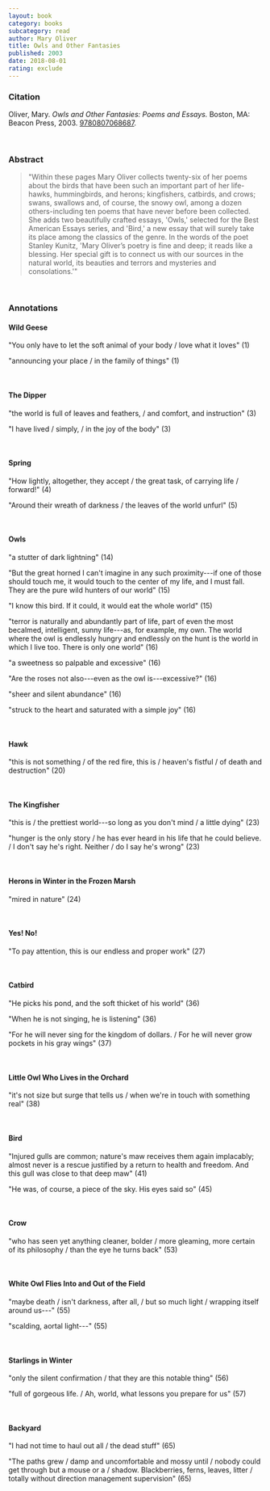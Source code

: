 ```yaml
---
layout: book
category: books
subcategory: read
author: Mary Oliver
title: Owls and Other Fantasies
published: 2003
date: 2018-08-01
rating: exclude
---
```


### Citation

Oliver, Mary. *Owls and Other Fantasies: Poems and Essays.* Boston, MA: Beacon Press, 2003. [9780807068687](http://www.beacon.org/Owls-and-Other-Fantasies-P387.aspx).

<br>

### Abstract

> "Within these pages Mary Oliver collects twenty-six of her poems about the birds that have been such an important part of her life-hawks, hummingbirds, and herons; kingfishers, catbirds, and crows; swans, swallows and, of course, the snowy owl, among a dozen others-including ten poems that have never before been collected. She adds two beautifully crafted essays, 'Owls,' selected for the Best American Essays series, and 'Bird,' a new essay that will surely take its place among the classics of the genre. In the words of the poet Stanley Kunitz, 'Mary Oliver’s poetry is fine and deep; it reads like a blessing. Her special gift is to connect us with our sources in the natural world, its beauties and terrors and mysteries and consolations.'"

<br>

### Annotations

#### Wild Geese

"You only have to let the soft animal of your body / love what it loves" (1)

"announcing your place / in the family of things" (1)

<br>


#### The Dipper

"the world is full of leaves and feathers, / and comfort, and instruction" (3)

"I have lived / simply, / in the joy of the body" (3)

<br>


#### Spring

"How lightly, altogether, they accept / the great task, of carrying life / forward!" (4)

"Around their wreath of darkness / the leaves of the world unfurl" (5)

<br>


#### Owls

"a stutter of dark lightning" (14)

"But the great horned I can't imagine in any such proximity---if one of those should touch me, it would touch to the center of my life, and I must fall. They are the pure wild hunters of our world" (15)

"I know this bird. If it could, it would eat the whole world" (15)

"terror is naturally and abundantly part of life, part of even the most becalmed, intelligent, sunny life---as, for example, my own. The world where the owl is endlessly hungry and endlessly on the hunt is the world in which I live too. There is only one world" (16)

"a sweetness so palpable and excessive" (16)

"Are the roses not also---even as the owl is---excessive?" (16)

"sheer and silent abundance" (16)

"struck to the heart and saturated with a simple joy" (16)

<br>


#### Hawk

"this is not something / of the red fire, this is / heaven's fistful / of death and destruction" (20)

<br>


#### The Kingfisher

"this is / the prettiest world---so long as you don't mind / a little dying" (23)

"hunger is the only story / he has ever heard in his life that he could believe. / I don't say he's right. Neither / do I say he's wrong" (23)

<br>


#### Herons in Winter in the Frozen Marsh

"mired in nature" (24)

<br>


#### Yes! No!

"To pay attention, this is our endless and proper work" (27)

<br>


#### Catbird

"He picks his pond, and the soft thicket of his world" (36)

"When he is not singing, he is listening" (36)

"For he will never sing for the kingdom of dollars. / For he will never grow pockets in his gray wings" (37)

<br>


#### Little Owl Who Lives in the Orchard

"it's not size but surge that tells us / when we're in touch with something real" (38)

<br>


#### Bird

"Injured gulls are common; nature's maw receives them again implacably; almost never is a rescue justified by a return to health and freedom. And this gull was close to that deep maw" (41)

"He was, of course, a piece of the sky. His eyes said so" (45)

<br>


#### Crow

"who has seen yet anything cleaner, bolder / more gleaming, more certain of its philosophy / than the eye he turns back" (53)

<br>


#### White Owl Flies Into and Out of the Field

"maybe death / isn't darkness, after all, / but so much light / wrapping itself around us---" (55)

"scalding, aortal light---" (55)

<br>


#### Starlings in Winter

"only the silent confirmation / that they are this notable thing" (56)

"full of gorgeous life. / Ah, world, what lessons you prepare for us" (57)

<br>


#### Backyard

"I had not time to haul out all / the dead stuff" (65)

"The paths grew / damp and uncomfortable and mossy until / nobody could get through but a mouse or a / shadow. Blackberries, ferns, leaves, litter / totally without direction management supervision" (65)

